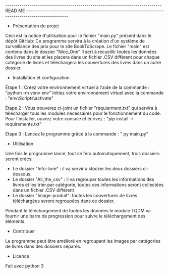 -----------------------------------------------------------------------------               READ ME             ---------------------------------------------------------------------------------------------------


- Présentation du projet

Ceci est la notice d'utilisation pour le fichier "main.py" présent dans le dépôt GitHub: Ce programme servira à la création d'un système de surveillance des prix pour le site BookToScrape.
Le fichier "main" est contenu dans le dossier "Nice_One"
Il sert à recueillir toutes les données des livres du site et les placera dans un fichier .CSV différent pour chaque catégorie de livres et téléchargera les couvertures des livres dans un autre dossier. 




- Installation et configuration

Étape 1 :
Créez votre environnement virtuel à l'aide de la commande : "python -m venv env"
Initiez votre environnement virtuel avec la commande : "env\Scripts\activate"

Étape 2 : 
Vous trouverez ci-joint un fichier "requierment.txt" qui servira à télécharger tous les modules nécessaires pour le fonctionnement du code.
Pour l'installer, ouvrez votre console et écrivez : "pip install -r requirements.txt"

Étape 3 :
Lancez le programme grâce à la commande : " py main.py"




- Utilisation

Une fois le programme lancé, tout se fera automatiquement, trois dossiers seront créés:
- Le dossier "Info-livre" : il va servir à stocker les deux dossiers ci-dessous.
- Le dossier "All_the_csv" : il va regrouper toutes les informations des livres et les trier par catégorie, toutes ces informations seront collectées dans un fichier .CSV différent
- Le dossier "Image-produit": toutes les couvertures de livres téléchargées seront regroupées dans ce dossier. 

Pendant le téléchargement de toutes les données le module TQDM va fournir une barre de progression pour suivre le téléchargement des éléments.



- Contribuer

Le programme peut être amélioré en regroupant les images par catégories de livres dans des dossiers séparés.


- Licence

Fait avec python 3
